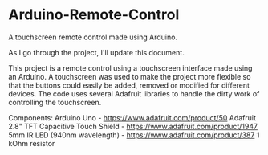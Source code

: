 # Arduino-Remote-Control
A touchscreen remote control made using Arduino.

As I go through the project, I'll update this document.

This project is a remote control using a touchscreen interface made using an Arduino. A touchscreen was used to make the project more flexible so that the buttons could easily be added, removed or modified for different devices. The code uses several Adafruit libraries to handle the dirty work of controlling the touchscreen.

Components: Arduino Uno - https://www.adafruit.com/product/50
Adafruit 2.8" TFT Capacitive Touch Shield - https://www.adafruit.com/product/1947
5mm IR LED (940nm wavelength) - https://www.adafruit.com/product/387 1 kOhm resistor
